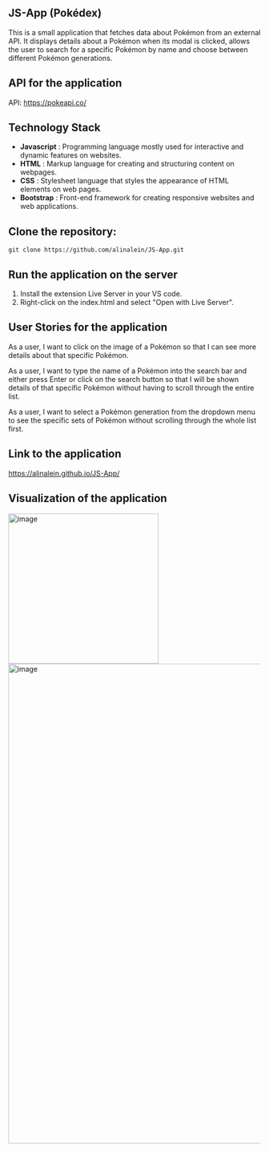 ## JS-App (Pokédex)
This is a small application that fetches data about Pokémon from an external API. It displays details about a Pokémon when its modal is clicked, allows the user to search for a specific Pokémon by name and choose between different Pokémon generations.

## API for the application
API: https://pokeapi.co/

## Technology Stack
- **Javascript** : Programming language mostly used for interactive and dynamic features on websites.
- **HTML** : Markup language for creating and structuring content on webpages.
- **CSS** : Stylesheet language that styles the appearance of HTML elements on web pages.
- **Bootstrap** : Front-end framework for creating responsive websites and web applications.

## Clone the repository:
```
git clone https://github.com/alinalein/JS-App.git
```

## Run the application on the server 
1. Install the extension Live Server in your VS code.
2. Right-click on the index.html and select "Open with Live Server".

## User Stories for the application
As a user, I want to click on the image of a Pokémon so that I can see more details about that specific Pokémon.

As a user, I want to type the name of a Pokémon into the search bar and either press Enter or click on the search button so that I will be shown details of that specific Pokémon without having to scroll through the entire list.

As a user, I want to select a Pokémon generation from the dropdown menu to see the specific sets of Pokémon without scrolling through the whole list first. 

## Link to the application
https://alinalein.github.io/JS-App/

## Visualization of the application
<img width="300" alt="image" src="https://github.com/alinalein/JS-App/assets/111589183/204192d3-99bd-4189-8009-2688a6c06d86">
<img width="959" alt="image" src="https://github.com/alinalein/JS-App/assets/111589183/eaf7bce3-7f54-40cf-a233-6cfec26361aa">





